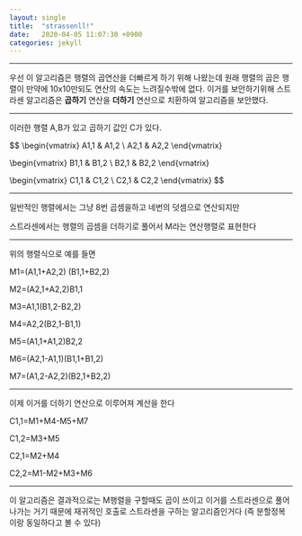```yaml
---
layout: single
title:  "strassenll!"
date:   2020-04-05 11:07:30 +0900
categories: jekyll
---
```


---

우선 이 알고리즘은 행렬의 곱연산을 더빠르게 하기 위해 나왔는데 원래 행렬의 곱은 행렬이 만약에 10x10만되도 연산의 속도는 느려질수밖에 없다. 이거를 보안하기위해 스트라센 알고리즘은 **곱하기** 연산을 **더하기** 연산으로 치환하여 알고리즘을 보안했다.

---

이러한 행렬 A,B가 있고 곱하기 값인 C가 있다.

$$
\begin{vmatrix} A1,1 & A1,2 \\ A2,1 & A2,2 \end{vmatrix}

\begin{vmatrix} B1,1 & B1,2 \\ B2,1 & B2,2 \end{vmatrix}

\begin{vmatrix} C1,1 & C1,2 \\ C2,1 & C2,2 \end{vmatrix}
$$

---

일반적인 행렬에서는 그냥 8번 곱셈을하고 네번의 덧셈으로 연산되지만 

스트라센에서는 행렬의 곱셈을 더하기로 풀어서 M라는 연산행렬로  표현한다

---

위의 행렬식으로 예를 들면

M1=(A1,1+A2,2) (B1,1+B2,2)

M2=(A2,1+A2,2)B1,1

M3=A1,1(B1,2-B2,2)

M4=A2,2(B2,1-B1,1)

M5=(A1,1+A1,2)B2,2

M6=(A2,1-A1,1)(B1,1+B1,2)

M7=(A1,2-A2,2)(B2,1+B2,2)

---

이제 이거를 더하기 연산으로 이루어져 계산을 한다

C1,1=M1+M4-M5+M7

C1,2=M3+M5

C2,1=M2+M4

C2,2=M1-M2+M3+M6

---

이 알고리즘은 결과적으로는 M행렬을 구할때도 곱이 쓰이고 이거를 스트라센으로 풀어나가는 거기 때문에 재귀적인 호출로 스트라센을 구하는 알고리즘인거다 (즉 분할정복 이랑 동일하다고 볼 수 있다)